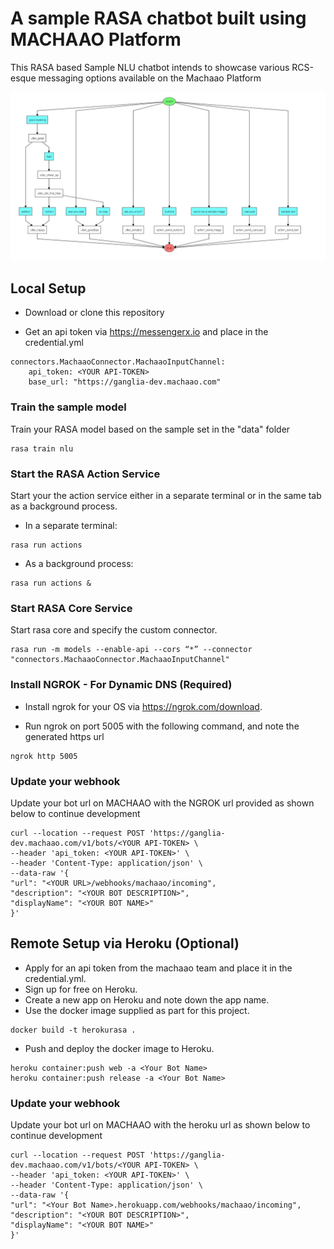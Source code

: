 # A sample RASA chatbot built using MACHAAO Platform
This RASA based Sample NLU chatbot intends to showcase various RCS-esque messaging options available on the Machaao Platform

![image](images/sample_rasa_machaao_bot.jpeg)

## Local Setup ##
* Download or clone this repository
           
* Get an api token via https://messengerx.io and place in the credential.yml
```
connectors.MachaaoConnector.MachaaoInputChannel:
    api_token: <YOUR API-TOKEN>
    base_url: "https://ganglia-dev.machaao.com"
```

### Train the sample model ###
Train your RASA model based on the sample set in the "data" folder
```
rasa train nlu 
```
### Start the RASA Action Service ###
Start your the action service either in a separate terminal or in the same tab as a background process.<br>

* In a separate terminal:
```
rasa run actions
```

* As a background process:
```
rasa run actions &
```

### Start RASA Core Service ###
Start rasa core and specify the custom connector.<br>
```
rasa run -m models --enable-api --cors “*” --connector "connectors.MachaaoConnector.MachaaoInputChannel"
```

### Install NGROK - For Dynamic DNS (Required) ###
* Install ngrok for your OS via https://ngrok.com/download.

* Run ngrok on port 5005 with the following command, and note the generated https url

```
ngrok http 5005
```

### Update your webhook ###
Update your bot url on MACHAAO with the NGROK url provided as shown below to continue development
```
curl --location --request POST 'https://ganglia-dev.machaao.com/v1/bots/<YOUR API-TOKEN> \
--header 'api_token: <YOUR API-TOKEN>' \
--header 'Content-Type: application/json' \
--data-raw '{
"url": "<YOUR URL>/webhooks/machaao/incoming",
"description": "<YOUR BOT DESCRIPTION>",
"displayName": "<YOUR BOT NAME>"
}'
```

## Remote Setup via Heroku (Optional) ##

* Apply for an api token from the machaao team and place it in the credential.yml.
* Sign up for free on Heroku.
* Create a new app on Heroku and note down the app name.
* Use the docker image supplied as part for this project.

```
docker build -t herokurasa .
```

* Push and deploy the docker image to Heroku.
```
heroku container:push web -a <Your Bot Name>
heroku container:push release -a <Your Bot Name>
```

### Update your webhook ###
Update your bot url on MACHAAO with the heroku url as shown below to continue development
```
curl --location --request POST 'https://ganglia-dev.machaao.com/v1/bots/<YOUR API-TOKEN> \
--header 'api_token: <YOUR API-TOKEN>' \
--header 'Content-Type: application/json' \
--data-raw '{
"url": "<Your Bot Name>.herokuapp.com/webhooks/machaao/incoming",
"description": "<YOUR BOT DESCRIPTION>",
"displayName": "<YOUR BOT NAME>"
}'
```
